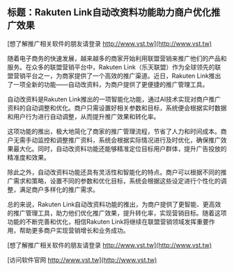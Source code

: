 ## **标题：Rakuten Link自动改资料功能助力商户优化推广效果**

[想了解推广相关软件的朋友请登录 http://www.vst.tw](http://www.vst.tw)

随着电子商务的快速发展，越来越多的商家开始利用联盟营销来推广他们的产品和服务。在众多的联盟营销平台中，Rakuten Link（乐天联盟）作为全球领先的联盟营销平台之一，为商家提供了一个高效的推广渠道。近日，Rakuten Link推出了一项全新的功能——自动改资料，为商户提供了更便捷的推广管理工具。

自动改资料是Rakuten Link推出的一项智能化功能，通过AI技术实现对商户推广资料的自动调整和优化。商户只需设置好相关参数和目标，系统便会根据实时数据和用户行为进行自动调整，从而提升推广效果和转化率。

这项功能的推出，极大地简化了商家的推广管理流程，节省了人力和时间成本。商户无需手动监控和调整推广资料，系统会根据实际情况进行及时优化，确保推广效果最大化。同时，自动改资料功能还能够精准定位目标用户群体，提升广告投放的精准度和效果。

除此之外，自动改资料功能还具有灵活性和智能化的特点。商户可以根据不同的推广需求和策略，设置不同的参数和优化目标，系统会根据这些设定进行个性化的调整，满足商户多样化的推广需求。

总的来说，Rakuten Link自动改资料功能的推出，为商户提供了更智能、更高效的推广管理工具，助力他们优化推广效果，提升转化率，实现营销目标。随着这项功能的不断完善和优化，相信Rakuten Link将继续在联盟营销领域发挥重要作用，帮助更多商户实现营销增长和业务成功。

[想了解推广相关软件的朋友请登录 http://www.vst.tw](http://www.vst.tw)


[访问软件官网 http://www.vst.tw](http://www.vst.tw)
